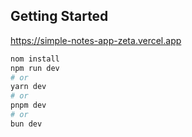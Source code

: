 ## Getting Started
https://simple-notes-app-zeta.vercel.app

```bash
nom install
npm run dev
# or
yarn dev
# or
pnpm dev
# or
bun dev
```

